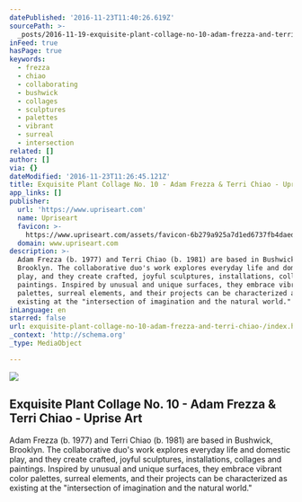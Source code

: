 ```yaml
---
datePublished: '2016-11-23T11:40:26.619Z'
sourcePath: >-
  _posts/2016-11-19-exquisite-plant-collage-no-10-adam-frezza-and-terri-chiao-.md
inFeed: true
hasPage: true
keywords:
  - frezza
  - chiao
  - collaborating
  - bushwick
  - collages
  - sculptures
  - palettes
  - vibrant
  - surreal
  - intersection
related: []
author: []
via: {}
dateModified: '2016-11-23T11:26:45.121Z'
title: Exquisite Plant Collage No. 10 - Adam Frezza & Terri Chiao - Uprise Art
app_links: []
publisher:
  url: 'https://www.upriseart.com'
  name: Upriseart
  favicon: >-
    https://www.upriseart.com/assets/favicon-6b279a925a7d1ed6737fb4daed2193bb9672eb904955c714ebe7dfef0f5fd46f.ico
  domain: www.upriseart.com
description: >-
  Adam Frezza (b. 1977) and Terri Chiao (b. 1981) are based in Bushwick,
  Brooklyn. The collaborative duo's work explores everyday life and domestic
  play, and they create crafted, joyful sculptures, installations, collages and
  paintings. Inspired by unusual and unique surfaces, they embrace vibrant color
  palettes, surreal elements, and their projects can be characterized as
  existing at the "intersection of imagination and the natural world."
inLanguage: en
starred: false
url: exquisite-plant-collage-no-10-adam-frezza-and-terri-chiao-/index.html
_context: 'http://schema.org'
_type: MediaObject

---
```

<article style=""><img src="https://imgflo.herokuapp.com/graph/2b2431f8e7ba7b0/8e7f51e1b9fe41d1af21aad63a226a49/noop.jpg?input=https%3A%2F%2Fuprise-art.s3.amazonaws.com%2Fartwork_detail_images%2F5699a093-8ed3-4a75-a36f-c5fd77059d7b.jpg" /><h1>Exquisite Plant Collage No. 10 - Adam Frezza &amp; Terri Chiao - Uprise Art</h1><p>Adam Frezza (b. 1977) and Terri Chiao (b. 1981) are based in Bushwick, Brooklyn. The collaborative duo's work explores everyday life and domestic play, and they create crafted, joyful sculptures, installations, collages and paintings. Inspired by unusual and unique surfaces, they embrace vibrant color palettes, surreal elements, and their projects can be characterized as existing at the "intersection of imagination and the natural world."</p></article>